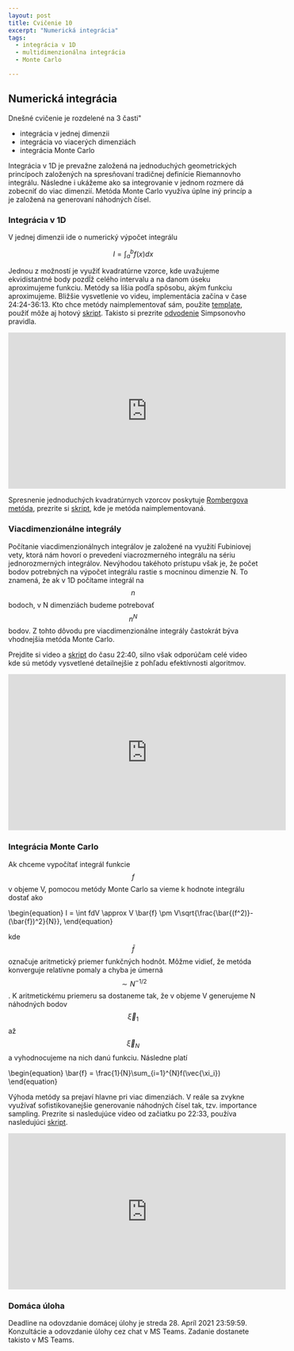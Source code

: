 ```yaml
---
layout: post
title: Cvičenie 10
excerpt: "Numerická integrácia"
tags:
  - integrácia v 1D
  - multidimenzionálna integrácia
  - Monte Carlo

---
```



## Numerická integrácia

Dnešné cvičenie je rozdelené na 3 časti"
  * integrácia v jednej dimenzii
  * integrácia vo viacerých dimenziách
  * integrácia Monte Carlo

Integrácia v 1D je prevažne založená na jednoduchých geometrických princípoch založených na spresňovaní tradičnej definície Riemannovho integrálu. Následne i ukážeme ako sa integrovanie v jednom rozmere dá zobecniť do viac dimenzií. Metóda Monte Carlo využíva úplne iný princíp a je založená na generovaní náhodných čísel.

### Integrácia v 1D

V jednej dimenzii ide o numerický výpočet integrálu

$$
I =	\int_{a}^b f(x) dx
$$

Jednou z možností je využiť kvadratúrne vzorce, kde uvažujeme ekvidistantné body pozdĺž celého intervalu a na danom úseku aproximujeme funkciu. Metódy sa líšia podľa spôsobu, akým funkciu aproximujeme. Bližšie vysvetlenie vo videu, implementácia začína v čase 24:24-36:13. Kto chce metódy naimplementovať sám, použite [template](http://babjarob.github.io/cv10/local_integrals.m), použiť môže aj hotový [skript](http://babjarob.github.io/cv10/local_integrals_author.m). Takisto si prezrite [odvodenie](odvozeni_integrace_Lagrange.pdf) Simpsonovho pravidla.

<div class="embed-responsive embed-responsive-16by9">
<iframe width="560" height="315" src="https://www.youtube.com/embed/po1m34mcjAI" title="YouTube video player" frameborder="0" allow="accelerometer; autoplay; clipboard-write; encrypted-media; gyroscope; picture-in-picture" allowfullscreen></iframe>
</div>

Spresnenie jednoduchých kvadratúrnych vzorcov poskytuje [Rombergova metóda](http://babjarob.github.io/cv10/teorie_Rombergova_metoda.pdf), prezrite si [skript](http://babjarob.github.io/cv10/romberg.m), kde je metóda naimplementovaná. 

### Viacdimenzionálne integrály

Počítanie viacdimenzionálnych integrálov je založené na využití Fubiniovej vety, ktorá nám hovorí o prevedení viacrozmerného integrálu na sériu jednorozmerných integrálov. Nevýhodou takéhoto prístupu však je, že počet bodov potrebných na výpočet integrálu rastie s mocninou dimenzie N. To znamená, že ak v 1D počítame integrál na $$n$$ bodoch, v N dimenziách budeme potrebovať $$n^N$$ bodov. Z tohto dôvodu pre viacdimenzionálne integrály častokrát býva vhodnejšia metóda Monte Carlo.

Prejdite si video a [skript](http://babjarob.github.io/cv10/integrals_2D.m) do času 22:40, silno však odporúčam celé video kde sú metódy vysvetlené detailnejšie z pohľadu efektívnosti algoritmov. 

<div class="embed-responsive embed-responsive-16by9">
<iframe width="560" height="315" src="https://www.youtube.com/embed/2dFjhKRpEk0" title="YouTube video player" frameborder="0" allow="accelerometer; autoplay; clipboard-write; encrypted-media; gyroscope; picture-in-picture" allowfullscreen></iframe>
</div>
	
### Integrácia Monte Carlo

Ak chceme vypočítať integrál funkcie $$f$$ v objeme V, pomocou metódy Monte Carlo sa vieme k hodnote integrálu dostať ako

\begin{equation}
I = \int fdV \approx V \bar{f} \pm V\sqrt{\frac{\bar{(f^2)}-(\bar{f})^2}{N}},
\end{equation}

kde $$\bar{f}$$ označuje aritmetický priemer funkčných hodnôt. Môžme vidieť, že metóda konverguje relatívne pomaly a chyba je úmerná $$\sim N^{-1/2}$$. K aritmetickému priemeru sa dostaneme tak, že v objeme V generujeme N náhodných bodov $$\vec{\xi}_1$$ až $$ \vec{\xi}_N$$ a vyhodnocujeme na nich danú funkciu. Následne platí

\begin{equation}
\bar{f} = \frac{1}{N}\sum_{i=1}^{N}f(\vec{\xi_i})
\end{equation}

Výhoda metódy sa prejaví hlavne pri viac dimenziách. V reále sa zvykne využívať sofistikovanejšie generovanie náhodných čísel tak, tzv. importance sampling. Prezrite si nasledujúce video od začiatku po 22:33, používa nasledujúci [skript](http://babjarob.github.io/cv10/MonteCarlo_author.m). 

<div class="embed-responsive embed-responsive-16by9">
<iframe width="560" height="315" src="https://www.youtube.com/embed/u7kuAx0DUxw" title="YouTube video player" frameborder="0" allow="accelerometer; autoplay; clipboard-write; encrypted-media; gyroscope; picture-in-picture" allowfullscreen></iframe>
</div>


### Domáca úloha

Deadline na odovzdanie domácej úlohy je streda 28. Apríl 2021 23:59:59. Konzultácie a odovzdanie úlohy cez chat v MS Teams. Zadanie dostanete takisto v MS Teams. 
